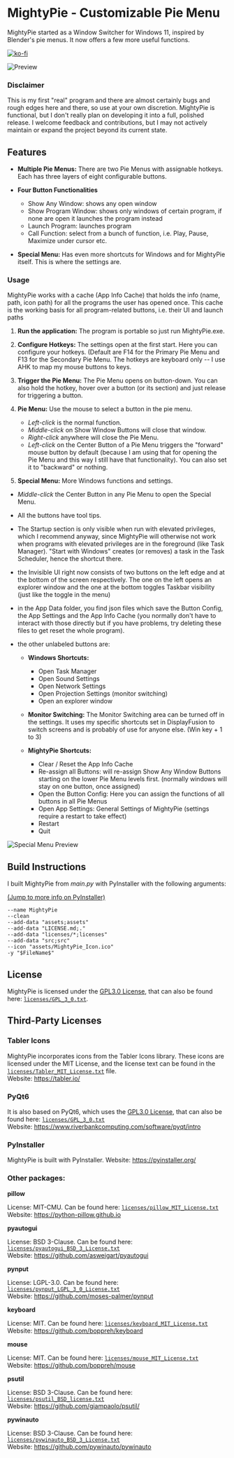 # MightyPie - Customizable Pie Menu

MightyPie started as a Window Switcher for Windows 11, inspired by Blender's pie menus. It now offers a few more useful functions.

[![ko-fi](https://ko-fi.com/img/githubbutton_sm.svg)](https://ko-fi.com/rayzorblade23)

![Preview](assets/preview_images/Pie_Preview_1.png)

### Disclaimer

This is my first "real" program and there are almost certainly bugs and rough edges here and there, so use at your own discretion. MightyPie is functional, but I don't really plan on developing it into a full, polished release. I welcome feedback and contributions, but I may not actively maintain or expand the project beyond its current state.

## Features

*   **Multiple Pie Menus:** There are two Pie Menus with assignable hotkeys. Each has three layers of eight configurable buttons.

*   **Four Button Functionalities**
    - Show Any Window: shows any open window
    - Show Program Window: shows only windows of certain program, if none are open it launches the program instead
    - Launch Program: launches program
    - Call Function: select from a bunch of function, i.e. Play, Pause, Maximize under cursor etc.

*   **Special Menu:** Has even more shortcuts for Windows and for MightyPie itself. This is where the settings are.


### Usage

MightyPie works with a cache (App Info Cache) that holds the info (name, path, icon path) for all the programs the user has opened once. This cache is the working basis for all program-related buttons, i.e. their UI and launch paths

1.  **Run the application:** The program is portable so just run MightyPie.exe.


2.  **Configure Hotkeys:** The settings open at the first start. Here you can configure your hotkeys. (Default are F14 for the Primary Pie Menu and F13 for the Secondary Pie Menu. The hotkeys are keyboard only -- I use AHK to map my mouse buttons to keys.


3.  **Trigger the Pie Menu:** The Pie Menu opens on button-down. You can also hold the hotkey, hover over a button (or its section) and just release for triggering a button.


4.  **Pie Menu:** Use the mouse to select a button in the pie menu. 
    - _Left-click_ is the normal function.
    - _Middle-click_ on Show Window Buttons will close that window.
    - _Right-click_ anywhere will close the Pie Menu.
    - _Left-click_ on the Center Button of a Pie Menu triggers the "forward" mouse button by default (because I am using that for opening the Pie Menu and this way I still have that functionality). You can also set it to "backward" or nothing.


5.  **Special Menu:** More Windows functions and settings.


 - _Middle-click_ the Center Button in any Pie Menu to open the Special Menu.
 - All the buttons have tool tips.


 - The Startup section is only visible when run with elevated privileges, which I recommend anyway, since MightyPie will otherwise not work when programs with elevated privileges are in the foreground (like Task Manager). "Start with Windows" creates (or removes) a task in the Task Scheduler, hence the shortcut there.


 - the Invisible UI right now consists of two buttons on the left edge and at the bottom of the screen respectively. The one on the left opens an explorer window and the one at the bottom toggles Taskbar visibility (just like the toggle in the menu)
 - in the App Data folder, you find json files which save the Button Config, the App Settings and the App Info Cache (you normally don't have to interact with those directly but if you have problems, try deleting these files to get reset the whole program).


 - the other unlabeled buttons are:
   - **Windows Shortcuts:** 
     - Open Task Manager
     - Open Sound Settings
     - Open Network Settings
     - Open Projection Settings (monitor switching)
     - Open an explorer window
   

   - **Monitor Switching:** The Monitor Switching area can be turned off in the settings. It uses my specific shortcuts set in DisplayFusion to switch screens and is probably of use for anyone else. (Win key + 1 to 3)


   - **MightyPie Shortcuts:**
     - Clear / Reset the App Info Cache
     - Re-assign all Buttons: will re-assign Show Any Window Buttons starting on the lower Pie Menu levels first. (normally windows will stay on one button, once assigned)
     - Open the Button Config: Here you can assign the functions of all buttons in all Pie Menus
     - Open App Settings: General Settings of MightyPie (settings require a restart to take effect)
     - Restart
     - Quit
 


![Special Menu Preview](assets/preview_images/Special_Menu_Preview_1.png)

## Build Instructions

I built MightyPie from _main.py_ with PyInstaller with the following arguments:

[(Jump to more info on PyInstaller)](#pyinstaller)

```
--name MightyPie
--clean
--add-data "assets;assets"
--add-data "LICENSE.md;."
--add-data "licenses/*;licenses"
--add-data "src;src"
--icon "assets/MightyPie_Icon.ico"
-y "$FileName$"
```

## License

MightyPie is licensed under the [GPL3.0 License](https://www.gnu.org/licenses/gpl-3.0.en.html), that can also be found here: [`licenses/GPL_3_0.txt`](licenses/GPL_3_0.txt).

## Third-Party Licenses

### Tabler Icons

MightyPie incorporates icons from the Tabler Icons library. These icons are licensed under the MIT License, and the license text can be found in the [`licenses/Tabler_MIT_License.txt`](licenses/Tabler_MIT_License.txt) file.<br>
Website: https://tabler.io/

### PyQt6

It is also based on PyQt6, which uses the [GPL3.0 License](https://www.gnu.org/licenses/gpl-3.0.en.html), that can also be found here: [`licenses/GPL_3_0.txt`](licenses/GPL_3_0.txt)<br>
Website: https://www.riverbankcomputing.com/software/pyqt/intro

### PyInstaller

MightyPie is built with PyInstaller.
Website: https://pyinstaller.org/

### Other packages:

**pillow**

License: MIT-CMU. Can be found here: [`licenses/pillow_MIT_License.txt`](licenses/pillow_MIT_License.txt)<br>
Website: https://python-pillow.github.io

**pyautogui**

License: BSD 3-Clause. Can be found here: [`licenses/pyautogui_BSD_3_License.txt`](licenses/pyautogui_BSD_3_License.txt)<br>
Website: https://github.com/asweigart/pyautogui

**pynput**

License: LGPL-3.0. Can be found here: [`licenses/pynput_LGPL_3_0_License.txt`](licenses/pynput_LGPL_3_0_License.txt)<br>
Website: https://github.com/moses-palmer/pynput

**keyboard**

License: MIT. Can be found here: [`licenses/keyboard_MIT_License.txt`](licenses/keyboard_MIT_License.txt)<br>
Website: https://github.com/boppreh/keyboard

**mouse**

License: MIT. Can be found here: [`licenses/mouse_MIT_License.txt`](licenses/mouse_MIT_License.txt)<br>
Website: https://github.com/boppreh/mouse

**psutil**

License: BSD 3-Clause. Can be found here: [`licenses/psutil_BSD_license.txt`](licenses/psutil_BSD_License.txt)<br>
Website: https://github.com/giampaolo/psutil/

**pywinauto**

License: BSD 3-Clause. Can be found here: [`licenses/pywinauto_BSD_3_License.txt`](licenses/pywinauto_BSD_3_License.txt)<br>
Website: https://github.com/pywinauto/pywinauto